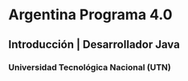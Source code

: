 
# Argentina Programa 4.0
## Introducción | Desarrollador Java
### Universidad Tecnológica Nacional (UTN)
